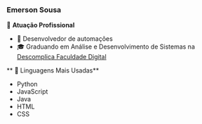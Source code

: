 ### Emerson Sousa


🏢 **Atuação Profissional**
- 🚀 Desenvolvedor de automações
- 🎓 Graduando em Análise e Desenvolvimento de Sistemas na [Descomplica Faculdade Digital]()


** 🚀 Linguagens Mais Usadas**

- Python
- JavaScript
- Java
- HTML
- CSS
